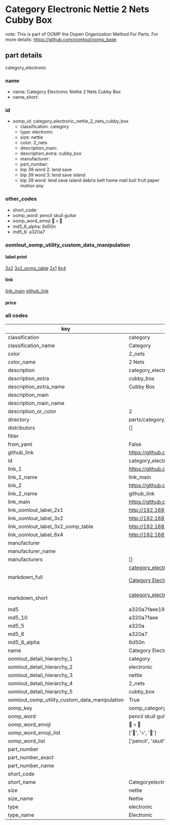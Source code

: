 # Category Electronic Nettie 2 Nets Cubby Box  

note: This is part of OOMP the Oopen Organization Method For Parts. For more details: https://github.com/oomlout/oomp_base

##  part details



category_electronic

### name
* name: Category Electronic Nettie 2 Nets Cubby Box
* name_short: 
### id
* oomp_id: category_electronic_nettie_2_nets_cubby_box
  * classification: category
  * type: electronic
  * size: nettie
  * color: 2_nets
  * description_main: 
  * description_extra: cubby_box
  * manufacturer: 
  * part_number: 
  * bip 39 word 2: lend save
  * bip 39 word 3: lend save island
  * bip 39 word: lend save island debris belt home mail boil fruit paper motion any

### other_codes
* short_code: 
* oomp_word: pencil skull guitar
* oomp_word_emoji :pencil: :skull: :guitar:
* md5_6_alpha: 6d50n
* md5_6: a320a7






### oomlout_oomp_utility_custom_data_manipulation
#### label print
[3x2](http://192.168.1.245:1112/?label=oomp%206d50n)
[3x2_oomp_table](http://192.168.1.107:1112/?label=oomp%206d50n)
[2x1](http://192.168.1.242:1112/?label=oomp%206d50n)
[6x4](http://192.168.1.55:1112/?label=oomp%206d50n)    

#### link

[link_main](https://github.com/oomlout/oomlout_oomp_current_version_messy/tree/main/parts/category_electronic_nettie_2_nets_cubby_box) [github_link](https://github.com/oomlout/oomlout_oomp_part_src/tree/main/parts/category_electronic_nettie_2_nets_cubby_box)                             

#### price







### all codes 
| key | value |  
| --- | --- |  
| classification | category |  
| classification_name | Category |  
| color | 2_nets |  
| color_name | 2 Nets |  
| description | category_electronic |  
| description_extra | cubby_box |  
| description_extra_name | Cubby Box |  
| description_main |  |  
| description_main_name |  |  
| description_or_color | 2  |  
| directory | parts/category_electronic_nettie_2_nets_cubby_box |  
| distributors | [] |  
| filter |  |  
| from_yaml | False |  
| github_link | https://github.com/oomlout/oomlout_oomp_part_src/tree/main/parts/category_electronic_nettie_2_nets_cubby_box |  
| id | category_electronic_nettie_2_nets_cubby_box |  
| link_1 | https://github.com/oomlout/oomlout_oomp_current_version_messy/tree/main/parts/category_electronic_nettie_2_nets_cubby_box |  
| link_1_name | link_main |  
| link_2 | https://github.com/oomlout/oomlout_oomp_part_src/tree/main/parts/category_electronic_nettie_2_nets_cubby_box |  
| link_2_name | github_link |  
| link_main | https://github.com/oomlout/oomlout_oomp_current_version_messy/tree/main/parts/category_electronic_nettie_2_nets_cubby_box |  
| link_oomlout_label_2x1 | http://192.168.1.242:1112/?label=oomp%206d50n |  
| link_oomlout_label_3x2 | http://192.168.1.245:1112/?label=oomp%206d50n |  
| link_oomlout_label_3x2_oomp_table | http://192.168.1.107:1112/?label=oomp%206d50n |  
| link_oomlout_label_6x4 | http://192.168.1.55:1112/?label=oomp%206d50n |  
| manufacturer |  |  
| manufacturer_name |  |  
| manufacturers | [] |  
| markdown_full | [category_electronic_nettie_2_nets_cubby_box](https://github.com/oomlout/oomlout_oomp_current_version_messy/tree/main/parts/category_electronic_nettie_2_nets_cubby_box)<br>[](https://github.com/oomlout/oomlout_oomp_current_version_messy/tree/main/parts/category_electronic_nettie_2_nets_cubby_box)<br>[Category Electronic Nettie 2 Nets Cubby Box](https://github.com/oomlout/oomlout_oomp_current_version_messy/tree/main/parts/category_electronic_nettie_2_nets_cubby_box)<br><br> |  
| markdown_short | [category_electronic_nettie_2_nets_cubby_box](https://github.com/oomlout/oomlout_oomp_current_version_messy/tree/main/parts/category_electronic_nettie_2_nets_cubby_box)<br><br> |  
| md5 | a320a7faee1910c5b40a7386eceff3ff |  
| md5_10 | a320a7faee |  
| md5_5 | a320a |  
| md5_6 | a320a7 |  
| md5_6_alpha | 6d50n |  
| name | Category Electronic Nettie 2 Nets Cubby Box |  
| oomlout_detail_hierarchy_1 | category |  
| oomlout_detail_hierarchy_2 | electronic |  
| oomlout_detail_hierarchy_3 | nettie |  
| oomlout_detail_hierarchy_4 | 2_nets |  
| oomlout_detail_hierarchy_5 | cubby_box |  
| oomlout_oomp_utility_custom_data_manipulation | True |  
| oomp_key | oomp_category_electronic_nettie_2_nets_cubby_box |  
| oomp_word | pencil skull guitar |  
| oomp_word_emoji | :pencil: :skull: :guitar: |  
| oomp_word_emoji_list | [':pencil:', ':skull:', ':guitar:'] |  
| oomp_word_list | ['pencil', 'skull', 'guitar'] |  
| part_number |  |  
| part_number_exact |  |  
| part_number_name |  |  
| short_code |  |  
| short_name | Categoryelectronic |  
| size | nettie |  
| size_name | Nettie |  
| type | electronic |  
| type_name | Electronic |  
